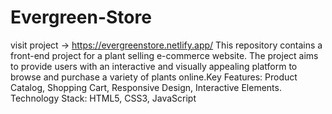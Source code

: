 # Evergreen-Store
visit project -> https://evergreenstore.netlify.app/
This repository contains a front-end project for a plant selling e-commerce website. The project aims to provide users with an interactive and visually appealing platform to browse and purchase a variety of plants online.Key Features: Product Catalog, Shopping Cart,  Responsive Design, Interactive Elements. Technology Stack: HTML5, CSS3, JavaScript
